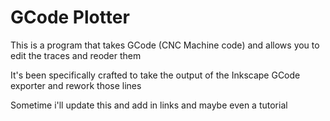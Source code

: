 GCode Plotter
=============

This is a program that takes GCode (CNC Machine code) and allows you to edit the traces and reoder them

It's been specifically crafted to take the output of the Inkscape GCode exporter and rework those lines

Sometime i'll update this and add in links and maybe even a tutorial